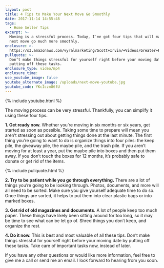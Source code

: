 ```yaml
---
layout: post
title: 4 Tips to Make Your Next Move Go Smoothly
date: 2017-11-14 14:55:48
tags:
  - Home Seller Tips
excerpt: >-
  Moving is a stressful process. Today, I’ve got four tips that will make your
  next move go much more smoothly.
enclosure: >-
  https://s3.amazonaws.com/vyralmarketing/Scott+Irvin/+Videos/Greater+Philadelphia+Real+Estate-+4+Tips+to+Make+Your+Next+Move+Go+Smoothly.mp4
pullquote: >-
  Don’t make things stressful for yourself right before your moving date by
  putting off these tasks.
enclosure_type: video/mp4
enclosure_time:
use_youtube_image: false
youtube_alternate_image: /uploads/next-move-youtube.jpg
youtube_code: YKcIczm86fU
---
```



{% include youtube.html %}

The moving process can be very stressful. Thankfully, you can simplify it using these four tips.

**1. Get ready now.** Whether you’re moving in six months or six years, get started as soon as possible. Taking some time to prepare will mean you aren’t stressing out about getting things done at the last minute. The first thing you’re going to want to do is organize things into four piles: the keep pile, the giveaway pile, the maybe pile, and the trash pile. If you aren’t moving for at least a year, put the maybe pile into boxes and then put them away. If you don’t touch the boxes for 12 months, it’s probably safe to donate or get rid of the items.

{% include pullquote.html %}

**2. Try to be patient while you go through everything.** There are a lot of things you’re going to be looking through. Photos, documents, and more will all need to be sorted. Make sure you give yourself adequate time to do so. Once things are sorted, it helps to put them into clear plastic bags or into marked boxes.

**3. Get rid of old magazines and documents.** A lot of people keep too much paper. These things have likely been sitting around for too long, so it may be time to see what can be let go of. Shred things you don’t keep, and organize the rest.

**4. Do it now.** This is best and most valuable of all these tips. Don’t make things stressful for yourself right before your moving date by putting off these tasks. Take care of important tasks now, instead of later.

If you have any other questions or would like more information, feel free to give me a call or send me an email. I look forward to hearing from you soon.